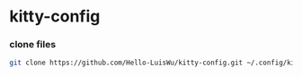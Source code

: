 # kitty-config


### clone files

```bash
git clone https://github.com/Hello-LuisWu/kitty-config.git ~/.config/kitty
```
